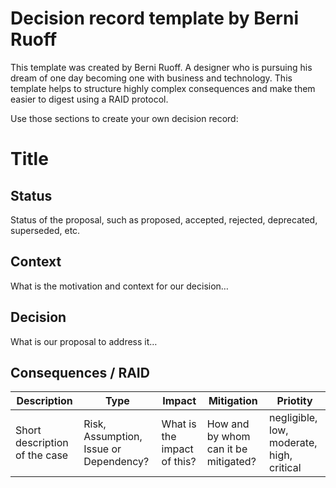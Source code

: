 # Decision record template by Berni Ruoff

This template was created by Berni Ruoff. A designer who is pursuing his dream of one day becoming one with business and technology.
This template helps to structure highly complex consequences and make them easier to digest using a RAID protocol.

Use those sections to create your own decision record:

# Title

## Status

Status of the proposal, such as proposed, accepted, rejected, deprecated, superseded, etc.

## Context

What is the motivation and context for our decision…

## Decision

What is our proposal to address it…

## Consequences / RAID

| Description                   | Type                                   | Impact                      | Mitigation                           | Priotity                                  |
| ----------------------------- | -------------------------------------- | --------------------------- | ------------------------------------ | ----------------------------------------- |
| Short description of the case | Risk, Assumption, Issue or Dependency? | What is the impact of this? | How and by whom can it be mitigated? | negligible, low, moderate, high, critical |
